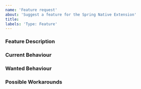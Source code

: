 ```yaml
---
name: 'Feature request'
about: 'Suggest a feature for the Spring Native Extension'
title:
labels: 'Type: Feature'
---
```


<!-- Please use markdown (https://guides.github.com/features/mastering-markdown/) semantics throughout the feature description. -->

### Feature Description

<!-- 
    Please provide a description of the feature you envision.
    For example (pseudo-)code snippets showing what it might look like help us understand your suggestion better. 
-->

### Current Behaviour

<!-- Please share the current behaviour of the Spring Native Extension around this topic, if applicable. -->

### Wanted Behaviour

<!-- Please describe the desired outcome through the Spring Native Extension around the suggested feature. -->

### Possible Workarounds

<!-- If applicable, share any workarounds for the described feature. -->
